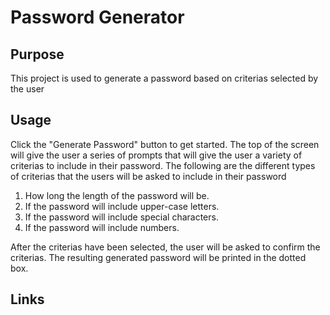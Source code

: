 # Password Generator

## Purpose

This project is used to generate a password based on criterias selected by the user

## Usage

Click the "Generate Password" button to get started. The top of the screen will give the user a series of prompts that will give the user a variety of criterias to include in their password. The following are the different types of criterias that the users will be asked to include in their password

1. How long the length of the password will be.
2. If the password will include upper-case letters.
3. If the password will include special characters.
4. If the password will include numbers.

After the criterias have been selected, the user will be asked to confirm the criterias.
The resulting generated password will be printed in the dotted box.

## Links

